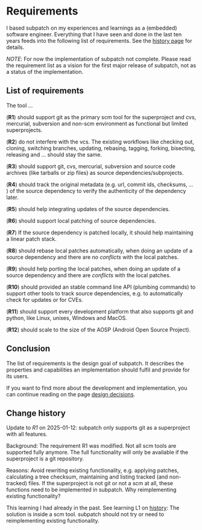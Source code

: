 # Requirements

I based subpatch on my experiences and learnings as a (embedded) software
engineer. Everything that I have seen and done in the last ten years feeds into
the following list of requirements. See the [history page](history.md) for
details.

*NOTE*: For now the implementation of subpatch not complete. Please read the
requirement list as a vision for the first major release of subpatch, not as a
status of the implementation.


## List of requirements

The tool …

(**R1**) should support git as the primary scm tool for the superproject and
cvs, mercurial, subversion and non-scm environment as functional but limited
superprojects.

(**R2**) do not interfere with the vcs. The existing workflows
like checking out, cloning, switching branches, updating, rebasing, tagging,
forking, bisecting, releasing and ... should stay the same.

(**R3**) should support git, cvs, mercurial, subversion and source
code archives (like tarballs or zip files) as source dependencies/subprojects.

(**R4**) should track the original metadata (e.g. url, commit ids,
checksums, ... ) of the source dependency to verify the authenticity of the
dependency later.

(**R5**) should help integrating updates of the source dependencies.

(**R6**) should support local patching of source dependencies.

(**R7**) If the source dependency is patched locally, it should help
maintaining a linear patch stack.

(**R8**) should rebase local patches automatically, when doing an update of a
source dependency and there are *no conflicts* with the local patches.

(**R9**) should help porting the local patches, when doing an update of a
source dependency and there are *conflicts* with the local patches.

(**R10**) should provided an stable command line API (plumbing commands) to
support other tools to track source dependencies, e.g. to automatically check
for updates or for CVEs.

(**R11**) should support every development platform that also supports git and
python, like Linux, unixes, Windows and MacOS.

(**R12**) should scale to the size of the AOSP (Android Open Source Project).

## Conclusion

The list of requirements is the design goal of subpatch. It describes the
properties and capabilities an implementation should fulfil and provide for its
users.

If you want to find more about the development and implementation, you can
continue reading on the page [design decisions](design.md).


## Change history

Update to *R1* on 2025-01-12: subpatch only supports git as a superproject with
all features.

Background: The requirement R1 was modified. Not all scm tools are supported
fully anymore.  The full functionality will only be available if the
superproject is a git repository.

Reasons: Avoid rewriting existing functionality, e.g. applying patches,
calculating a tree checksum, maintaining and listing tracked (and non-tracked)
files. If the superproject is not git or not a scm at all, these functions need
to be implemented in subpatch. Why reimplementing existing functionality?

This learning I had already in the past. See learning L1 on
[history](history.md): The solution is inside a scm tool. subpatch should not
try or need to reimplementing existing functionality.
